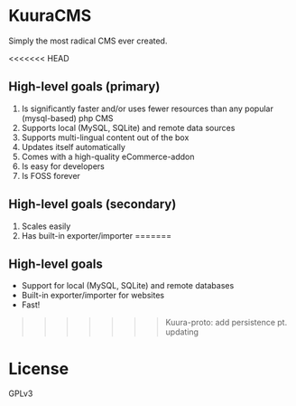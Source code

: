 # KuuraCMS

Simply the most radical CMS ever created.

<<<<<<< HEAD
## High-level goals (primary)

1. Is significantly faster and/or uses fewer resources than any popular (mysql-based) php CMS
1. Supports local (MySQL, SQLite) and remote data sources
1. Supports multi-lingual content out of the box
1. Updates itself automatically
1. Comes with a high-quality eCommerce-addon
1. Is easy for developers
1. Is FOSS forever

## High-level goals (secondary)

1. Scales easily
1. Has built-in exporter/importer
=======
## High-level goals

- Support for local (MySQL, SQLite) and remote databases
- Built-in exporter/importer for websites
- Fast!
>>>>>>> Kuura-proto: add persistence pt. updating

# License

GPLv3